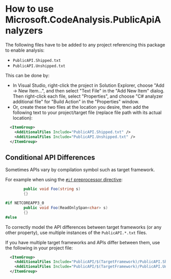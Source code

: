 # How to use Microsoft.CodeAnalysis.PublicApiAnalyzers

The following files have to be added to any project referencing this package to enable analysis:

- `PublicAPI.Shipped.txt`
- `PublicAPI.Unshipped.txt`

This can be done by:

- In Visual Studio, right-click the project in Solution Explorer, choose "Add -> New Item...", and then select "Text File" in the "Add New Item" dialog. Then right-click each file, select "Properties", and choose "C# analyzer additional file" for "Build Action" in the "Properties" window.
- Or, create these two files at the location you desire, then add the following text to your project/target file (replace file path with its actual location):

```xml
  <ItemGroup>
    <AdditionalFiles Include="PublicAPI.Shipped.txt" />
    <AdditionalFiles Include="PublicAPI.Unshipped.txt" />
  </ItemGroup>
```

## Conditional API Differences

Sometimes APIs vary by compilation symbol such as target framework.

For example when using the [`#if` preprocessor directive](https://docs.microsoft.com/en-us/dotnet/csharp/language-reference/preprocessor-directives/preprocessor-if):

```c#
        public void Foo(string s)
        {}

#if NETCOREAPP3_0
        public void Foo(ReadOnlySpan<char> s)
        {}
#else
```

To correctly model the API differences between target frameworks (or any other property), use multiple instances of the `PublicAPI.*.txt` files.

If you have multiple target frameworks and APIs differ between them, use the following in your project file:

```xml
  <ItemGroup>
    <AdditionalFiles Include="PublicAPI/$(TargetFramework)/PublicAPI.Shipped.txt" />
    <AdditionalFiles Include="PublicAPI/$(TargetFramework)/PublicAPI.Unshipped.txt" />
  </ItemGroup>
```
